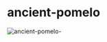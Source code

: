 # ancient-pomelo

![ancient-pomelo-](https://user-images.githubusercontent.com/64466834/136732190-516100da-4c51-418d-8df1-69e4cb3e8685.png)
